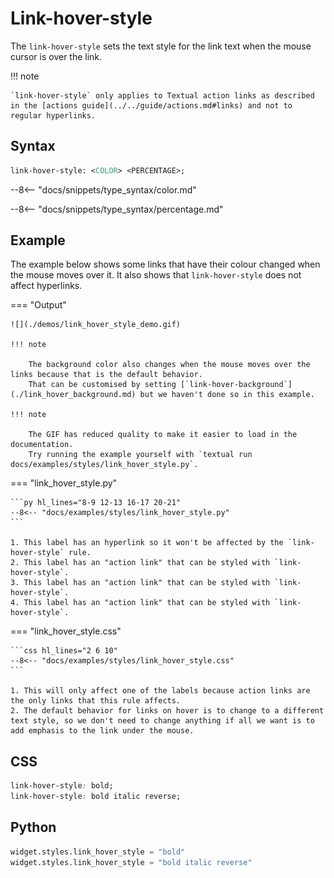 # Link-hover-style

The `link-hover-style` sets the text style for the link text when the mouse cursor is over the link.

!!! note

    `link-hover-style` only applies to Textual action links as described in the [actions guide](../../guide/actions.md#links) and not to regular hyperlinks.

## Syntax

```sass
link-hover-style: <COLOR> <PERCENTAGE>;
```

--8<-- "docs/snippets/type_syntax/color.md"

--8<-- "docs/snippets/type_syntax/percentage.md"

## Example

The example below shows some links that have their colour changed when the mouse moves over it.
It also shows that `link-hover-style` does not affect hyperlinks.

=== "Output"

    ![](./demos/link_hover_style_demo.gif)

    !!! note

        The background color also changes when the mouse moves over the links because that is the default behavior.
        That can be customised by setting [`link-hover-background`](./link_hover_background.md) but we haven't done so in this example.

    !!! note

        The GIF has reduced quality to make it easier to load in the documentation.
        Try running the example yourself with `textual run docs/examples/styles/link_hover_style.py`.

=== "link_hover_style.py"

    ```py hl_lines="8-9 12-13 16-17 20-21"
    --8<-- "docs/examples/styles/link_hover_style.py"
    ```

    1. This label has an hyperlink so it won't be affected by the `link-hover-style` rule.
    2. This label has an "action link" that can be styled with `link-hover-style`.
    3. This label has an "action link" that can be styled with `link-hover-style`.
    4. This label has an "action link" that can be styled with `link-hover-style`.

=== "link_hover_style.css"

    ```css hl_lines="2 6 10"
    --8<-- "docs/examples/styles/link_hover_style.css"
    ```

    1. This will only affect one of the labels because action links are the only links that this rule affects.
    2. The default behavior for links on hover is to change to a different text style, so we don't need to change anything if all we want is to add emphasis to the link under the mouse.

## CSS

```css
link-hover-style: bold;
link-hover-style: bold italic reverse;
```

## Python

```py
widget.styles.link_hover_style = "bold"
widget.styles.link_hover_style = "bold italic reverse"
```
